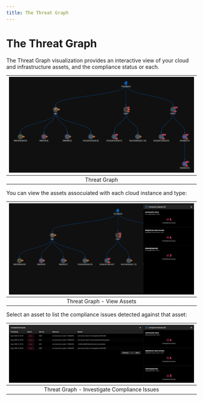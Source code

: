 ```yaml
---
title: The Threat Graph
---
```


# The Threat Graph

The Threat Graph visualization provides an interactive view of your cloud and infrastructure assets, and the compliance status or each.

| ![Threat Graph](../img/threat-graph-1.jpg) |
| :--: |
| Threat Graph |

You can view the assets assocuiated with each cloud instance and type:

| ![Threat Graph - view assets](../img/threat-graph-2.jpg) |
| :--: |
| Threat Graph - View Assets |

Select an asset to list the compliance issues detected against that asset:

| ![Threat Graph](../img/threat-graph-3.jpg) |
| :--: |
| Threat Graph - Investigate Compliance Issues |

